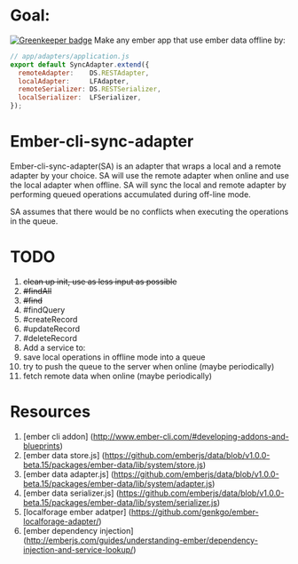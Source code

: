 # Goal:

[![Greenkeeper badge](https://badges.greenkeeper.io/osxi/ember-cli-sync-adapter.svg)](https://greenkeeper.io/)
Make any ember app that use ember data offline by:
```javascript
// app/adapters/application.js
export default SyncAdapter.extend({
  remoteAdapter:    DS.RESTAdapter,
  localAdapter:     LFAdapter,
  remoteSerializer: DS.RESTSerializer,
  localSerializer:  LFSerializer,
});
```

# Ember-cli-sync-adapter
Ember-cli-sync-adapter(SA) is an adapter that wraps a local and a remote adapter by your choice. SA will use the remote adapter when online and use the local adapter when offline. SA will sync the local and remote adapter by performing queued operations accumulated during off-line mode.

SA assumes that there would be no conflicts when executing the
operations in the queue.

# TODO
1. <del>clean up init, use as less input as possible</del>
1. <del>#findAll</del>
1. <del>#find</del>
1. #findQuery
1. #createRecord
1. #updateRecord
1. #deleteRecord
1. Add a service to:
  1. save local operations in offline mode into a queue
  2. try to push the queue to the server when online (maybe periodically)
  3. fetch remote data when online (maybe periodically)

# Resources
1. [ember cli addon] (http://www.ember-cli.com/#developing-addons-and-blueprints)
2. [ember data store.js] (https://github.com/emberjs/data/blob/v1.0.0-beta.15/packages/ember-data/lib/system/store.js)
3. [ember data adapter.js] (https://github.com/emberjs/data/blob/v1.0.0-beta.15/packages/ember-data/lib/system/adapter.js)
4. [ember data serializer.js] (https://github.com/emberjs/data/blob/v1.0.0-beta.15/packages/ember-data/lib/system/serializer.js)
5. [localforage ember adatper] (https://github.com/genkgo/ember-localforage-adapter/)
6. [ember dependency injection] (http://emberjs.com/guides/understanding-ember/dependency-injection-and-service-lookup/)
